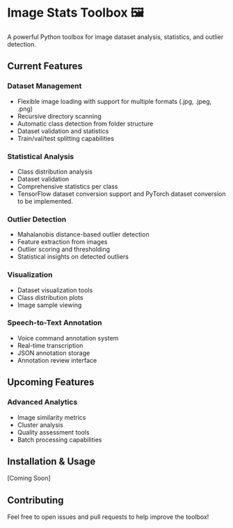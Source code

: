 # Image Stats Toolbox 🖼️

A powerful Python toolbox for image dataset analysis, statistics, and outlier detection.

## Current Features

### Dataset Management
- Flexible image loading with support for multiple formats (.jpg, .jpeg, .png)
- Recursive directory scanning
- Automatic class detection from folder structure
- Dataset validation and statistics
- Train/val/test splitting capabilities

### Statistical Analysis
- Class distribution analysis
- Dataset validation
- Comprehensive statistics per class
- TensorFlow dataset conversion support and PyTorch dataset conversion to be implemented.

### Outlier Detection
- Mahalanobis distance-based outlier detection
- Feature extraction from images
- Outlier scoring and thresholding
- Statistical insights on detected outliers

### Visualization
- Dataset visualization tools
- Class distribution plots
- Image sample viewing

### Speech-to-Text Annotation
- Voice command annotation system
- Real-time transcription
- JSON annotation storage
- Annotation review interface

## Upcoming Features




### Advanced Analytics
- Image similarity metrics
- Cluster analysis
- Quality assessment tools
- Batch processing capabilities

## Installation & Usage

[Coming Soon]

## Contributing

Feel free to open issues and pull requests to help improve the toolbox!

